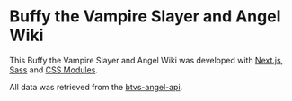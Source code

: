 # Buffy the Vampire Slayer and Angel Wiki

This Buffy the Vampire Slayer and Angel Wiki was developed with [Next.js](https://nextjs.org/), [Sass](https://sass-lang.com/) and [CSS Modules](https://github.com/css-modules/css-modules).

All data was retrieved from the [btvs-angel-api](https://github.com/Thatskat/btvs-angel-api).
